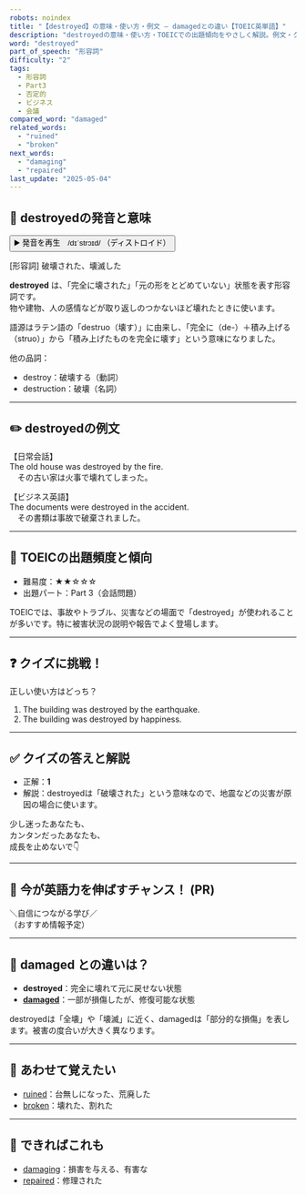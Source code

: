```yaml
---
robots: noindex
title: "【destroyed】の意味・使い方・例文 ― damagedとの違い【TOEIC英単語】"
description: "destroyedの意味・使い方・TOEICでの出題傾向をやさしく解説。例文・クイズ付きでdamagedとの違いもわかりやすく学べます。"
word: "destroyed"
part_of_speech: "形容詞"
difficulty: "2"
tags:
  - 形容詞
  - Part3
  - 否定的
  - ビジネス
  - 会議
compared_word: "damaged"
related_words:
  - "ruined"
  - "broken"
next_words:
  - "damaging"
  - "repaired"
last_update: "2025-05-04"
---
```


## 🔰 destroyedの発音と意味

<button class="play-audio" onclick="playTTS('destroyed')">
  <span class="play-audio-main">
    ▶️ 発音を再生　/dɪˈstrɔɪd/
  </span>
  <span class="play-audio-sub">
    （ディストロイド）
  </span>
</button>

[形容詞] 破壊された、壊滅した

**destroyed** は、「完全に壊された」「元の形をとどめていない」状態を表す形容詞です。  
物や建物、人の感情などが取り返しのつかないほど壊れたときに使います。

語源はラテン語の「destruo（壊す）」に由来し、「完全に（de-）＋積み上げる（struo）」から「積み上げたものを完全に壊す」という意味になりました。

他の品詞：  
- destroy：破壊する（動詞）
- destruction：破壊（名詞）

---

## ✏️ destroyedの例文

【日常会話】  
The old house was destroyed by the fire.  
　その古い家は火事で壊れてしまった。

【ビジネス英語】  
The documents were destroyed in the accident.  
　その書類は事故で破棄されました。

---

## 🎯 TOEICの出題頻度と傾向

- 難易度：★★☆☆☆
- 出題パート：Part 3（会話問題）

TOEICでは、事故やトラブル、災害などの場面で「destroyed」が使われることが多いです。特に被害状況の説明や報告でよく登場します。

---

## ❓ クイズに挑戦！

正しい使い方はどっち？

1. The building was destroyed by the earthquake.  
2. The building was destroyed by happiness.

---

## ✅ クイズの答えと解説

- 正解：**1**
- 解説：destroyedは「破壊された」という意味なので、地震などの災害が原因の場合に使います。

少し迷ったあなたも、  
カンタンだったあなたも、  
成長を止めないで👇️

---

## 🚀 今が英語力を伸ばすチャンス！ (PR)

<div class="info-center">
＼自信につながる学び／<br>  
（おすすめ情報予定）
</div>

---

## 🤔  damaged との違いは？

- **destroyed**：完全に壊れて元に戻せない状態
- **[damaged](/damaged)**：一部が損傷したが、修復可能な状態

destroyedは「全壊」や「壊滅」に近く、damagedは「部分的な損傷」を表します。被害の度合いが大きく異なります。

---

## 🧩 あわせて覚えたい

- [ruined](/ruined)：台無しになった、荒廃した
- [broken](/broken)：壊れた、割れた

---

## 📖 できればこれも

- [damaging](/damaging)：損害を与える、有害な
- [repaired](/repaired)：修理された

<!-- cvid: aid22_bid18 -->
